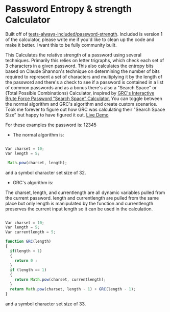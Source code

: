 # Password Entropy & strength Calculator

Built off of <a href="https://github.com/tests-always-included/password-strength">tests-always-included/password-strength</a>. Included is version 1 of the calculator, please write me if you'd like to clean up the code and make it better. I want this to be fully community built. 

This Calculates the relative strength of a password using several techniques. Primarily this relies on letter trigraphs, which check each set of 3 characters in a given password. This also calculates the entropy bits based on Claude Shannon's technique on determining the number of bits required to represent a set of characters and multiplying it by the length of the password and there's a check to see if a password is contained in a list of common passwords and as a bonus there's also a "Search Space" or (Total Possible Combinations) Calculator, inspired by <a href="https://www.grc.com/haystack.htm">GRC's Interactive Brute Force Password “Search Space” Calculator.</a> 
You can toggle between the normal algorithm and GRC's algorithm and create custom scenarios. Took me forever to figure out how GRC was calculating their "Search Space Size" but happy to have figured it out. <a href="https://alecmccutcheon.github.io/Password-Entropy-Calculator/">Live Demo</a>

For these examples the password is: 12345

* The normal algorithm is:  
```javascript

Var charset = 10;
Var length = 5;

 Math.pow(charset, length);
```
and a symbol character set size of 32.

* GRC's algorithm is:

The charset, length, and currentlength are all dynamic variables pulled from the current password. length and currentlength are pulled from the same place but only length is manipulated by the function and currentlength preserves the current input length so it can be used in the calculation.

```javascript

Var charset = 10;
Var length = 5;
Var currentlength = 5;

function GRC(length) 
{ 
  if(length < 1) 
  {
    return 0 ; 
  }
  if (length == 1)
  {
    return Math.pow(charset, currentlength); 
  }
  return Math.pow(charset, length - 1) + GRC(length - 1); 
}
```
and a symbol character set size of 33.
